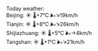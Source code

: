 Today weather:  
Beijing: ☀️   🌡️+7°C 🌬️↘19km/h  
Tianjin: ☀️   🌡️+8°C 🌬️↘26km/h  
Shijiazhuang: ☀️   🌡️+5°C 🌬️→4km/h  
Tangshan: ☀️   🌡️+1°C 🌬️↘21km/h  
